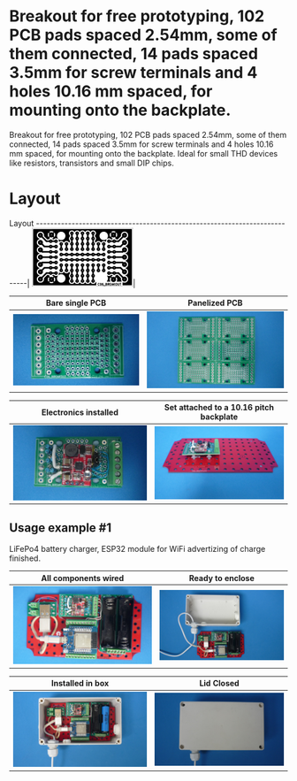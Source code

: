 
# Breakout for free prototyping, 102 PCB pads spaced 2.54mm, some of them connected, 14 pads spaced 3.5mm for screw terminals and 4 holes 10.16 mm spaced, for mounting onto the backplate.

Breakout for free prototyping, 102 PCB pads spaced 2.54mm, some of them connected, 14 pads spaced 3.5mm for screw terminals and 4 holes 10.16 mm spaced, for mounting onto the backplate. Ideal for small THD devices like resistors, transistors and small DIP chips.

# Layout

Layout
---------------------------------------------------------------------------|
![](/c-breakouts/c06/assets/img/layout.png)|


Bare single PCB                              |Panelized PCB                              |
---------------------------------------------|-------------------------------------------|
![](/c-breakouts/c06/assets/img/barepcb.jpg) |![](/c-breakouts/c06/assets/img/panel.jpg) |

Electronics installed                        |Set attached to a 10.16 pitch backplate    |
---------------------------------------------|-------------------------------------------|
![](/c-breakouts/c06/assets/img/connectors.jpg) |![](/c-breakouts/c06/assets/img/moduleinbackplate.jpg) |



## Usage example #1

LiFePo4 battery charger, ESP32 module for WiFi advertizing of charge finished.

All components wired                                |Ready to enclose                                 |
----------------------------------------------------|-------------------------------------------------|
![](/c-breakouts/c06/assets/img/componentswired.jpg)|![](/c-breakouts/c06/assets/img/readytoenclose.jpg)|

Installed in box                             |Lid Closed                                       |
---------------------------------------------|-------------------------------------------------|
![](/c-breakouts/c06/assets/img/installedinbox.jpg)|![](/c-breakouts/c06/assets/img/lidclosed1.jpg)|

